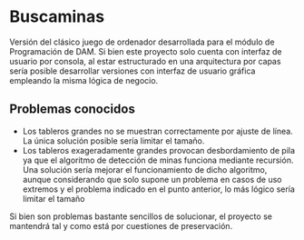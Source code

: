 # Buscaminas
Versión del clásico juego de ordenador desarrollada para el módulo de Programación de DAM. Si bien este proyecto solo cuenta con interfaz de usuario por consola, al estar estructurado en una arquitectura por capas sería posible desarrollar versiones con interfaz de usuario gráfica empleando la misma lógica de negocio.

## Problemas conocidos
- Los tableros grandes no se muestran correctamente por ajuste de línea. La única solución posible sería limitar el tamaño.
- Los tableros exageradamente grandes provocan desbordamiento de pila ya que el algoritmo de detección de minas funciona mediante recursión. Una solución sería mejorar el funcionamiento de dicho algoritmo, aunque considerando que solo supone un problema en casos de uso extremos y el problema indicado en el punto anterior, lo más lógico sería limitar el tamaño

Si bien son problemas bastante sencillos de solucionar, el proyecto se mantendrá tal y como está por cuestiones de preservación.
